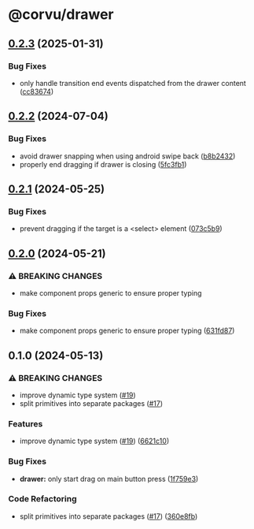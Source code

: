 # @corvu/drawer

## [0.2.3](https://github.com/corvudev/corvu/compare/@corvu/drawer@0.2.2...@corvu/drawer@0.2.3) (2025-01-31)


### Bug Fixes

* only handle transition end events dispatched from the drawer content ([cc83674](https://github.com/corvudev/corvu/commit/cc83674b704ccd8835064be5292a1cc4aa4d6ae2))

## [0.2.2](https://github.com/corvudev/corvu/compare/@corvu/drawer@0.2.1...@corvu/drawer@0.2.2) (2024-07-04)


### Bug Fixes

* avoid drawer snapping when using android swipe back ([b8b2432](https://github.com/corvudev/corvu/commit/b8b2432475546eaf41768e751482fab926270303))
* properly end dragging if drawer is closing ([5fc3fb1](https://github.com/corvudev/corvu/commit/5fc3fb133858b2671f50dd6b881d03bbfd3d2f57))

## [0.2.1](https://github.com/corvudev/corvu/compare/@corvu/drawer@0.2.0...@corvu/drawer@0.2.1) (2024-05-25)


### Bug Fixes

* prevent dragging if the target is a &lt;select&gt; element ([073c5b9](https://github.com/corvudev/corvu/commit/073c5b944635872feb1d4b1d09700e47428cacb5))

## [0.2.0](https://github.com/corvudev/corvu/compare/@corvu/drawer@0.1.0...@corvu/drawer@0.2.0) (2024-05-21)


### ⚠ BREAKING CHANGES

* make component props generic to ensure proper typing

### Bug Fixes

* make component props generic to ensure proper typing ([631fd87](https://github.com/corvudev/corvu/commit/631fd87b7175663404a569b793bc9a474eb6a2f0))

## 0.1.0 (2024-05-13)


### ⚠ BREAKING CHANGES

* improve dynamic type system ([#19](https://github.com/corvudev/corvu/issues/19))
* split primitives into separate packages ([#17](https://github.com/corvudev/corvu/issues/17))

### Features

* improve dynamic type system ([#19](https://github.com/corvudev/corvu/issues/19)) ([6621c10](https://github.com/corvudev/corvu/commit/6621c10abb4d6c740c6f489502bd9a6e4d4a2fa2))


### Bug Fixes

* **drawer:** only start drag on main button press ([1f759e3](https://github.com/corvudev/corvu/commit/1f759e3bf656393cdeb1260912278e65a75e0d80))


### Code Refactoring

* split primitives into separate packages ([#17](https://github.com/corvudev/corvu/issues/17)) ([360e8fb](https://github.com/corvudev/corvu/commit/360e8fb040c54ebd542dc244a5e10a7784e4388b))
